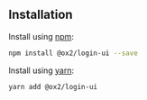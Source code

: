 ## Installation
Install using [npm](http://npmjs.com):
```sh
npm install @ox2/login-ui --save
```
Install using [yarn](http://yarnpkg.com):
```sh
yarn add @ox2/login-ui
```
